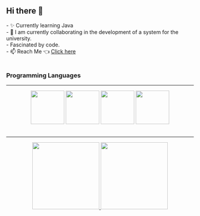 ## Hi there 👋
<main>
  - ✨󠁩󠁤󠁪󠁷󠁿 Currently learning Java<br>
  - 👯 I am currently collaborating in the development of a system for the university.<br>
  - Fascinated by code.<br>
  - 📫 Reach Me 👈 <a href="https://mat_mv.bio.link">Click here</a><br>
  <br>
  <div>
    <h3>Programming Languages</h3>
    <hr>
    <div align="center">
    <img height="90em" src="https://cdn.jsdelivr.net/gh/devicons/devicon/icons/java/java-original.svg" />
    <img height="90em" src="https://cdn.jsdelivr.net/gh/devicons/devicon/icons/javascript/javascript-original.svg" />
    <img height="90em" src="https://cdn.jsdelivr.net/gh/devicons/devicon/icons/c/c-original.svg" />
    <img height="90em" src="https://cdn.jsdelivr.net/gh/devicons/devicon/icons/visualstudio/visualstudio-plain.svg" />
    </div>
  </div>
  <br>
  <div align="center">
    <hr>
    <a href="https://github.com/matmv21">
    <img height="180em" src="https://github-readme-stats.vercel.app/api?username=matmv21&show_icons=true&theme=merko&include_all_commits=true&count_private=true"/>
    <img height="180em" src="https://github-readme-stats.vercel.app/api/top-langs/?username=matmv21&layout=compact&langs_count=16&theme=merko"/>
    </div>
</main>
